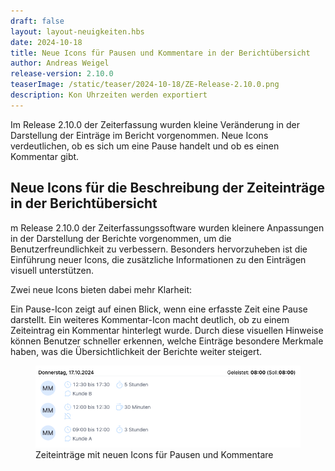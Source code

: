 ```yaml
---
draft: false
layout: layout-neuigkeiten.hbs
date: 2024-10-18
title: Neue Icons für Pausen und Kommentare in der Berichtübersicht
author: Andreas Weigel
release-version: 2.10.0
teaserImage: /static/teaser/2024-10-18/ZE-Release-2.10.0.png
description: Kon Uhrzeiten werden exportiert
---
```


Im Release 2.10.0 der Zeiterfassung wurden kleine Veränderung in der Darstellung der Einträge im Bericht vorgenommen.
Neue Icons verdeutlichen, ob es sich um eine Pause handelt und ob es einen Kommentar gibt.

<!-- more -->

## Neue Icons für die Beschreibung der Zeiteinträge in der Berichtübersicht

m Release 2.10.0 der Zeiterfassungssoftware wurden kleinere Anpassungen in der Darstellung der Berichte vorgenommen,
um die Benutzerfreundlichkeit zu verbessern. Besonders hervorzuheben ist die Einführung neuer Icons, die zusätzliche Informationen zu den Einträgen visuell unterstützen.

Zwei neue Icons bieten dabei mehr Klarheit:

Ein Pause-Icon zeigt auf einen Blick, wenn eine erfasste Zeit eine Pause darstellt.
Ein weiteres Kommentar-Icon macht deutlich, ob zu einem Zeiteintrag ein Kommentar hinterlegt wurde.
Durch diese visuellen Hinweise können Benutzer schneller erkennen, welche Einträge besondere Merkmale haben, was die Übersichtlichkeit der Berichte weiter steigert.

<div class="flex my-8">
    <figure>
        <picture>
            <source srcset="KommentarPause.avif" type="image/avif" />
            <source srcset="KommentarPause.webp" type="image/webp" />
            <img
              src="KommentarPause.png"
              alt="Zeiteinträge mit neuen Icons für Pausen und Kommentare"
              decoding="async"
              loading="lazy"
              class="rounded-lg"
            />
        </picture>
        <figcaption class="text-sm text-center">Zeiteinträge mit neuen Icons für Pausen und Kommentare</figcaption>
    </figure>
</div>
